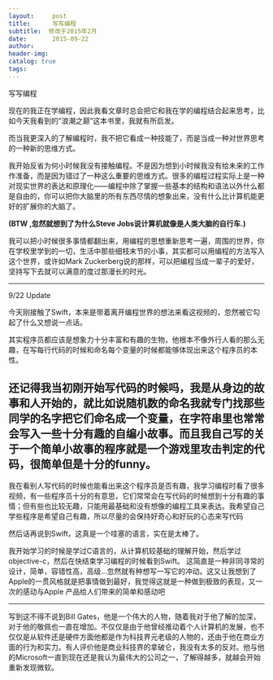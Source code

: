 ```yaml
---
layout:     post  
title:      写写编程
subtitle:  修改于2015年2月  
date:       2015-09-22  
author:  
header-img: 
catalog: true  
tags:
---
```


写写编程

现在的我正在学编程，因此我看文章时总会把它和我在学的编程结合起来思考，比如今天我看到的”浪潮之巅”这本书里，我就有所启发。

而当我更深入的了解编程时，我不把它看成一种技能了，而是当成一种对世界思考的一种新的思维方式。

我开始反省为何小时候我没有接触编程。不是因为想到小时候我没有给未来的工作作准备，而是因为错过了一种这么重要的思维方式。很多的编程过程实际上是一种对现实世界的表达和原理化——编程中除了掌握一些基本的结构和语法以外什么都是自由的，你可以把你大脑里的所有东西尽情的想象出来，没有什么比计算机能更好的扩展你的大脑了。
  
**(BTW ,忽然就想到了为什么Steve Jobs说计算机就像是人类大脑的自行车.)**

我可以把小时候很多事情都翻出来，用编程的思想重新思考一遍，周围的世界，你在学校里学到的一切，生活中那些细枝末节的小事，其实都可以用编程的方法写入这个世界，或许如Mark Zuckerberg说的那样，可以把编程当成一辈子的爱好，坚持写下去就可以满意的度过那漫长的时光。

---- 
9/22 Update

今天刚接触了Swift，本来是带着离开编程世界的想法来看这视频的，忽然被它勾起了什么又想说一点话。

其实程序员都应该是想象力十分丰富和有趣的生物，他根本不像外行人看的那么无趣，在写每行代码的时候和命名每个变量的时候都能够体现出来这个程序员的本性。

还记得我当初刚开始写代码的时候吗，我是从身边的故事和人开始的，就比如说随机数的命名我就专门找那些同学的名字把它们命名成一个变量，在字符串里也常常会写入一些十分有趣的自编小故事。而且我自己写的关于一个简单小故事的程序就是一个游戏里攻击判定的代码，很简单但是十分的funny。
---- 

我在看别人写代码的时候也能看出来这个程序员是否有趣，我学习编程时看了很多视频，有一些程序员十分的有意思，它们常常会在写代码的时候想到十分有趣的事情；但有些也比较无趣，只能用最基础和没有想像的编程工具来表达。我希望自己学些程序是希望自己有趣，所以尽量的会保持好奇心和好玩的心态来写代码

然后话再说到Swift，这真是一个哇塞的语言，实在是太棒了。

我开始学习的时候是学过C语言的，从计算机较基础的理解开始，然后学过objective-c，然后在快结束学习编程的时候看到Swift。 这简直是一种非同寻常的设计，简单，容错性高，高级...忽然就有种想写一写它的冲动。这又让我想到了Apple的一贯风格就是把事情做到最好，我觉得这就是一种做到极致的表现，又一次的感动与Apple 产品给人们带来的简单和感动吧
  
---- 
写到这不得不说到Bill Gates，他是一个伟大的人物，随着我对于他了解的加深，对于他的敬佩也一直在增加。不仅仅是由于他曾经推动着个人计算机的发展，也不仅仅是从软件还是硬件方面他都是作为科技界元老级的人物的，还由于他在商业方面的行为和实力。有人评价他是商业科技界的拿破仑，我没有太多的反对。他与他的Microsoft一直到现在还是我认为最伟大的公司之一，了解得越多，就越会开始重新发现微软。